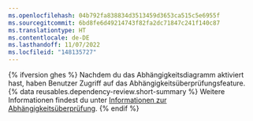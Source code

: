 ```yaml
---
ms.openlocfilehash: 04b792fa838834d3513459d3653ca515c5e6955f
ms.sourcegitcommit: 6bd8fe6d49214743f82fa2dc71847c241f140c87
ms.translationtype: HT
ms.contentlocale: de-DE
ms.lasthandoff: 11/07/2022
ms.locfileid: "148135727"
---
```

{% ifversion ghes %} Nachdem du das Abhängigkeitsdiagramm aktiviert hast, haben Benutzer Zugriff auf das Abhängigkeitsüberprüfungsfeature. {% data reusables.dependency-review.short-summary %} Weitere Informationen findest du unter [Informationen zur Abhängigkeitsüberprüfung](/code-security/supply-chain-security/understanding-your-software-supply-chain/about-dependency-review).
{% endif %}